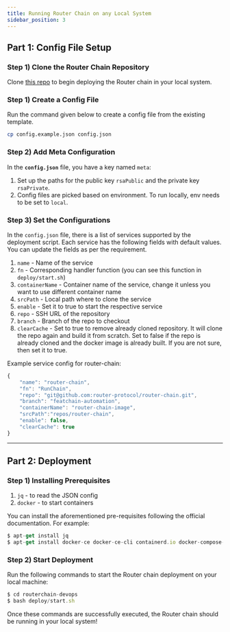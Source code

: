 ```yaml
---
title: Running Router Chain on any Local System
sidebar_position: 3
---
```

<!-- In this section we will dilineate the steps involved in running the Router blockchain on any local machine. -->

## Part 1: Config File Setup

### Step 1) Clone the Router Chain Repository
Clone [this repo](https://github.com/router-protocol/routerchain-devops) to begin deploying the Router chain in your local system.

### Step 1) Create a Config File
Run the command given below to create a config file from the existing template.

```bash
cp config.example.json config.json
```

### Step 2) Add Meta Configuration
In the **`config.json`** file, you have a key named `meta`:
1. Set up the paths for the public key `rsaPublic` and the private key `rsaPrivate`.
2. Config files are picked based on environment. To run locally, env needs to be set to `local`.

### Step 3) Set the Configurations
In the `config.json` file, there is a list of services supported by the deployment script. Each service has the following fields with default values. You can update the fields as per the requirement.
1. `name` - Name of the service
2. `fn` - Corresponding handler function (you can see this function in `deploy/start.sh`)
3. `containerName` - Container name of the service, change it unless you want to use different container name
4. `srcPath` - Local path where to clone the service
5. `enable` - Set it to true to start the respective service
6. `repo` - SSH URL of the repository
7. `branch` - Branch of the repo to checkout
8. `clearCache` - Set to true to remove already cloned repository. It will clone the repo again and build it from scratch. Set to false if the repo is already cloned and the docker image is already built. If you are not sure, then set it to true.

Example service config for router-chain:
```jsx
{
    "name": "router-chain",
    "fn": "RunChain",
    "repo": "git@github.com:router-protocol/router-chain.git",
    "branch": "featchain-automation",
    "containerName": "router-chain-image",
    "srcPath":"repos/router-chain",
    "enable": false,
    "clearCache": true
}
```

---------------------

## Part 2: Deployment
### Step 1) Installing Prerequisites
1. `jq` - to read the JSON config
2. `docker` - to start containers

You can install the aforementioned pre-requisites following the official documentation. For example:
```jsx
$ apt-get install jq
$ apt-get install docker-ce docker-ce-cli containerd.io docker-compose-plugin
```

### Step 2) Start Deployment
Run the following commands to start the Router chain deployment on your local machine:
``` jsx
$ cd routerchain-devops
$ bash deploy/start.sh
```

Once these commands are successfully executed, the Router chain should be running in your local system!
